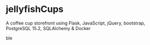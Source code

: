 # jellyfishCups
 A coffee cup storefront using Flask, JavaScript, jQuery, bootstrap, PostgreSQL 15.2, SQLAlchemy & Docker

ble
